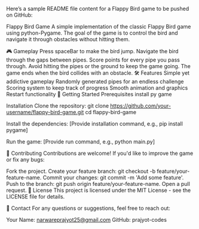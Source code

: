 
Here’s a sample README file content for a Flappy Bird game to be pushed on GitHub:

Flappy Bird Game
A simple implementation of the classic Flappy Bird game using python-Pygame. The goal of the game is to control the bird and navigate it through obstacles without hitting them.


🎮 Gameplay
Press spaceBar to make the bird jump.
Navigate the bird through the gaps between pipes.
Score points for every pipe you pass through.
Avoid hitting the pipes or the ground to keep the game going.
The game ends when the bird collides with an obstacle.
🛠️ Features
Simple yet addictive gameplay
Randomly generated pipes for an endless challenge
Scoring system to keep track of progress
Smooth animation and graphics
Restart functionality
🚀 Getting Started
Prerequisites
install py game

Installation
Clone the repository:
git clone https://github.com/your-username/flappy-bird-game.git
cd flappy-bird-game

Install the dependencies:
[Provide installation command, e.g., pip install pygame]

Run the game:
[Provide run command, e.g., python main.py]

🤝 Contributing
Contributions are welcome! If you'd like to improve the game or fix any bugs:

Fork the project.
Create your feature branch: git checkout -b feature/your-feature-name.
Commit your changes: git commit -m 'Add some feature'.
Push to the branch: git push origin feature/your-feature-name.
Open a pull request.
📄 License
This project is licensed under the MIT License - see the LICENSE file for details.

📧 Contact
For any questions or suggestions, feel free to reach out:

Your Name: narwareprajyot25@gmail.com
GitHub: prajyot-codes
